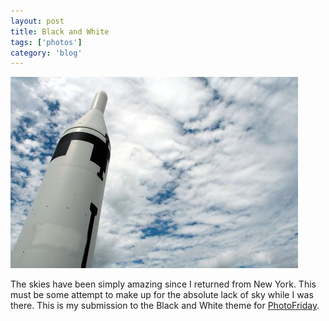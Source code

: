 ```yaml
---
layout: post
title: Black and White
tags: ['photos']
category: 'blog'
---
```


![BW Missile :: Nikon D70 : 1/320s : f/16 : ISO 200](/media/2004/05/bw.jpg)

The skies have been simply amazing since I returned from New York. This
must be some attempt to make up for the absolute lack of sky while I was
there. This is my submission to the Black and White theme for
[PhotoFriday](http://www.photofriday.com).

